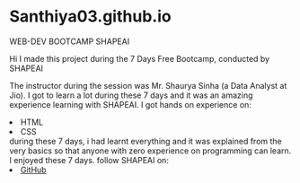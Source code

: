 # Santhiya03.github.io
WEB-DEV BOOTCAMP SHAPEAI

Hi I made this project during the 7 Days Free Bootcamp, conducted by  SHAPEAI

The instructor during the session was Mr. Shaurya Sinha (a Data Analyst at Jio). I got to learn a lot during these 7 days and it was an amazing experience learning with SHAPEAI.
I got hands on experience on:
<li>HTML
<li>CSS
<br>during these 7 days, i had learnt everything and it  was explained from the very basics so that anyone with zero experience on programming can learn.
I enjoyed these 7 days. 
follow SHAPEAI on:

<li><a href="https://github.com/shapeai">GitHub</a>


